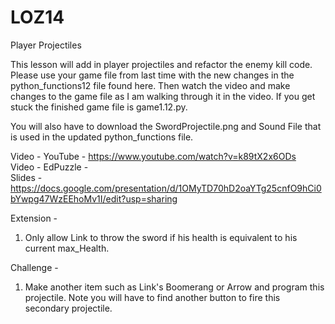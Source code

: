 # LOZ14
Player Projectiles

This lesson will add in player projectiles and refactor the enemy kill code.  Please use your game file from last time with the new changes in the python_functions12 file found here.  Then watch the video and make changes to the game file as I am walking through it in the video.  If you get stuck the finished game file is game1.12.py.

You will also have to download the SwordProjectile.png and Sound File that is used in the updated python_functions file.

Video - YouTube - https://www.youtube.com/watch?v=k89tX2x6ODs  
Video - EdPuzzle -  
Slides - https://docs.google.com/presentation/d/1OMyTD70hD2oaYTg25cnfO9hCi0bYwpg47WzEEhoMv1I/edit?usp=sharing   

Extension -  
1. Only allow Link to throw the sword if his health is equivalent to his current max_Health.

Challenge -
1. Make another item such as Link's Boomerang or Arrow and program this projectile.  Note you will have to find another button to fire this secondary projectile.
